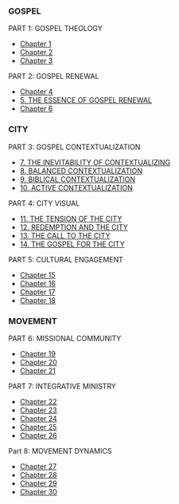 ### GOSPEL
PART 1: GOSPEL THEOLOGY
- [Chapter 1](chapter01.html)  
- [Chapter 2](chapter02.html)  
- [Chapter 3](chapter03.html)  

PART 2: GOSPEL RENEWAL
- [Chapter 4](chapter04.html)  
- [5. THE ESSENCE OF GOSPEL RENEWAL](chapter05.html)  
- [Chapter 6](chapter06.html)  

### CITY
PART 3: GOSPEL CONTEXTUALIZATION
- [7. THE INEVITABILITY OF CONTEXTUALIZING](chapter07.html)  
- [8. BALANCED CONTEXTUALIZATION](chapter08.html)  
- [9. BIBLICAL CONTEXTUALIZATION](chapter09.html)  
- [10. ACTIVE CONTEXTUALIZATION](chapter10.html)

PART 4: CITY VISUAL
- [11. THE TENSION OF THE CITY](chapter11.html)  
- [12. REDEMPTION AND THE CITY](chapter12.html)  
- [13. THE CALL TO THE CITY](chapter13.html)  
- [14. THE GOSPEL FOR THE CITY](chapter14.html)  

PART 5: CULTURAL ENGAGEMENT
- [Chapter 15](chapter15.html)  
- [Chapter 16](chapter16.html)  
- [Chapter 17](chapter17.html)  
- [Chapter 18](chapter18.html)

### MOVEMENT
PART 6: MISSIONAL COMMUNITY  
- [Chapter 19](chapter19.html)  
- [Chapter 20](chapter20.html)  
- [Chapter 21](chapter21.html)

PART 7: INTEGRATIVE MINISTRY  
- [Chapter 22](chapter22.html)  
- [Chapter 23](chapter23.html)  
- [Chapter 24](chapter24.html)  
- [Chapter 25](chapter25.html)  
- [Chapter 26](chapter26.html)  

Part 8: MOVEMENT DYNAMICS
- [Chapter 27](chapter27.html)  
- [Chapter 28](chapter28.html)  
- [Chapter 29](chapter29.html)  
- [Chapter 30](chapter30.html)  
